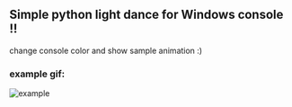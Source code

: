 ## Simple python light dance for Windows console !!

change console color and show sample animation :)

### example gif:

![example](https://user-images.githubusercontent.com/77416478/118489165-c4533500-b731-11eb-8163-4ecaf00454be.gif)
